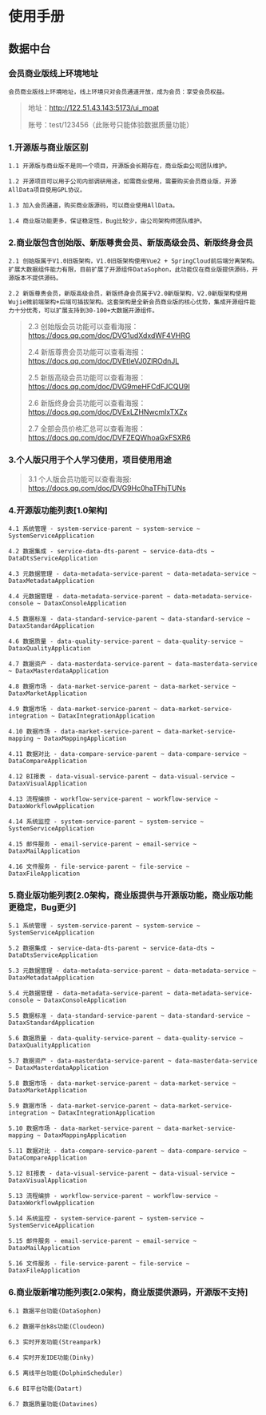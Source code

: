 # 使用手册

## 数据中台

### 会员商业版线上环境地址

```
会员商业版线上环境地址，线上环境只对会员通道开放，成为会员：享受会员权益。
```
> 地址：http://122.51.43.143:5173/ui_moat
> 
> 账号：test/123456（此账号只能体验数据质量功能）
>


### 1.开源版与商业版区别
```
1.1 开源版与商业版不是同一个项目，开源版会长期存在，商业版由公司团队维护。

1.2 开源项目可以用于公司内部调研用途，如需商业使用，需要购买会员商业版，开源AllData项目使用GPL协议。

1.3 加入会员通道，购买商业版源码，可以商业使用AllData。

1.4 商业版功能更多，保证稳定性，Bug比较少，由公司架构师团队维护。

```

### 2.商业版包含创始版、新版尊贵会员、新版高级会员、新版终身会员
```
2.1 创始版属于V1.0旧版架构，V1.0旧版架构使用Vue2 + SpringCloud前后端分离架构。扩展大数据组件能力有限，目前扩展了开源组件DataSophon，此功能仅在商业版提供源码，开源版本不提供源码。

2.2 新版尊贵会员，新版高级会员，新版终身会员属于V2.0新版架构，V2.0新版架构使用Wujie微前端架构+后端可插拔架构。这套架构是全新会员商业版的核心优势，集成开源组件能力十分优秀，可以扩展支持到30-100+大数据开源组件。
```
>
> 2.3 创始版会员功能可以查看海报：https://docs.qq.com/doc/DVG1udXdxdWF4VHRG
>
> 2.4 新版尊贵会员功能可以查看海报：https://docs.qq.com/doc/DVEtIeVJ0ZlROdnJL
>
> 2.5 新版高级会员功能可以查看海报：https://docs.qq.com/doc/DVG9meHFCdFJCQU9I
>
> 2.6 新版终身会员功能可以查看海报：https://docs.qq.com/doc/DVExLZHNwcmlxTXZx
>
> 2.7 全部会员价格汇总可以查看海报：https://docs.qq.com/doc/DVFZEQWhoaGxFSXR6
>

### 3.个人版只用于个人学习使用，项目使用用途

> 3.1 个人版会员功能可以查看海报: https://docs.qq.com/doc/DVG9Hc0haTFhjTUNs
>

### 4.开源版功能列表[1.0架构]
```
4.1 系统管理 - system-service-parent ~ system-service ~ SystemServiceApplication

4.2 数据集成 - service-data-dts-parent ~ service-data-dts ~ DataDtsServiceApplication

4.3 元数据管理 - data-metadata-service-parent ~ data-metadata-service ~ DataxMetadataApplication

4.4 元数据管理 - data-metadata-service-parent ~ data-metadata-service-console ~ DataxConsoleApplication

4.5 数据标准 - data-standard-service-parent ~ data-standard-service ~ DataxStandardApplication

4.6 数据质量 - data-quality-service-parent ~ data-quality-service ~ DataxQualityApplication

4.7 数据资产 - data-masterdata-service-parent ~ data-masterdata-service ~ DataxMasterdataApplication

4.8 数据市场 - data-market-service-parent ~ data-market-service ~ DataxMarketApplication

4.9 数据市场 - data-market-service-parent ~ data-market-service-integration ~ DataxIntegrationApplication

4.10 数据市场 - data-market-service-parent ~ data-market-service-mapping ~ DataxMappingApplication

4.11 数据对比 - data-compare-service-parent ~ data-compare-service ~ DataCompareApplication

4.12 BI报表 - data-visual-service-parent ~ data-visual-service ~ DataxVisualApplication

4.13 流程编排 - workflow-service-parent ~ workflow-service ~ DataxWorkflowApplication

4.14 系统监控 - system-service-parent ~ system-service ~ SystemServiceApplication

4.15 邮件服务 - email-service-parent ~ email-service ~ DataxMailApplication

4.16 文件服务 - file-service-parent ~ file-service ~ DataxFileApplication

```

### 5.商业版功能列表[2.0架构，商业版提供与开源版功能，商业版功能更稳定，Bug更少]
```
5.1 系统管理 - system-service-parent ~ system-service ~ SystemServiceApplication

5.2 数据集成 - service-data-dts-parent ~ service-data-dts ~ DataDtsServiceApplication

5.3 元数据管理 - data-metadata-service-parent ~ data-metadata-service ~ DataxMetadataApplication

5.4 元数据管理 - data-metadata-service-parent ~ data-metadata-service-console ~ DataxConsoleApplication

5.5 数据标准 - data-standard-service-parent ~ data-standard-service ~ DataxStandardApplication

5.6 数据质量 - data-quality-service-parent ~ data-quality-service ~ DataxQualityApplication

5.7 数据资产 - data-masterdata-service-parent ~ data-masterdata-service ~ DataxMasterdataApplication

5.8 数据市场 - data-market-service-parent ~ data-market-service ~ DataxMarketApplication

5.9 数据市场 - data-market-service-parent ~ data-market-service-integration ~ DataxIntegrationApplication

5.10 数据市场 - data-market-service-parent ~ data-market-service-mapping ~ DataxMappingApplication

5.11 数据对比 - data-compare-service-parent ~ data-compare-service ~ DataCompareApplication

5.12 BI报表 - data-visual-service-parent ~ data-visual-service ~ DataxVisualApplication

5.13 流程编排 - workflow-service-parent ~ workflow-service ~ DataxWorkflowApplication

5.14 系统监控 - system-service-parent ~ system-service ~ SystemServiceApplication

5.15 邮件服务 - email-service-parent ~ email-service ~ DataxMailApplication

5.16 文件服务 - file-service-parent ~ file-service ~ DataxFileApplication

```

### 6.商业版新增功能列表[2.0架构，商业版提供源码，开源版不支持]
```
6.1 数据平台功能(DataSophon)

6.2 数据平台k8s功能(Cloudeon)

6.3 实时开发功能(Streampark)

6.4 实时开发IDE功能(Dinky)

6.5 离线平台功能(DolphinScheduler)

6.6 BI平台功能(Datart)

6.7 数据质量功能(Datavines)

```